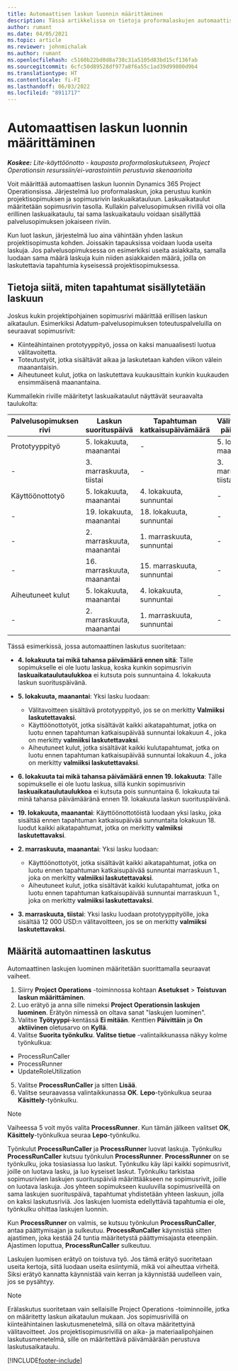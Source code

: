 ```yaml
---
title: Automaattisen laskun luonnin määrittäminen
description: Tässä artikkelissa on tietoja proformalaskujen automaattisen luomisen määrittämisestä.
author: rumant
ms.date: 04/05/2021
ms.topic: article
ms.reviewer: johnmichalak
ms.author: rumant
ms.openlocfilehash: c5160b22bd0d8a738c31a5105d83bd15cf136fab
ms.sourcegitcommit: 6cfc50d89528df977a8f6a55c1ad39d99800d9b4
ms.translationtype: HT
ms.contentlocale: fi-FI
ms.lasthandoff: 06/03/2022
ms.locfileid: "8911717"
---
```

# <a name="set-up-automatic-invoice-creation"></a>Automaattisen laskun luonnin määrittäminen 
 
_**Koskee:** Lite-käyttöönotto - kaupasta proformalaskutukseen, Project Operationsin resurssiin/ei-varastointiin perustuvia skenaarioita_

Voit määrittää automaattisen laskun luonnin Dynamics 365 Project Operationsissa. Järjestelmä luo proformalaskun, joka perustuu kunkin projektisopimuksen ja sopimusrivin laskuaikatauluun. Laskuaikataulut määritetään sopimusrivin tasolla. Kullakin palvelusopimuksen rivillä voi olla erillinen laskuaikataulu, tai sama laskuaikataulu voidaan sisällyttää palvelusopimuksen jokaiseen riviin.

Kun luot laskun, järjestelmä luo aina vähintään yhden laskun projektisopimusta kohden. Joissakin tapauksissa voidaan luoda useita laskuja. Jos palvelusopimuksessa on esimerkiksi useita asiakkaita, samalla luodaan sama määrä laskuja kuin niiden asiakkaiden määrä, joilla on laskutettavia tapahtumia kyseisessä projektisopimuksessa.

## <a name="understand-how-transactions-are-included-on-an-invoice"></a>Tietoja siitä, miten tapahtumat sisällytetään laskuun 

Joskus kukin projektipohjainen sopimusrivi määrittää erillisen laskun aikataulun. Esimerkiksi Adatum-palvelusopimuksen toteutuspalveluilla on seuraavat sopimusrivit:

- Kiinteähintainen prototyyppityö, jossa on kaksi manuaalisesti luotua välitavoitetta.
- Toteutustyöt, jotka sisältävät aikaa ja laskutetaan kahden viikon välein maanantaisin.
- Aiheutuneet kulut, jotka on laskutettava kuukausittain kunkin kuukauden ensimmäisenä maanantaina.

Kummallekin riville määritetyt laskuaikataulut näyttävät seuraavalta taulukolta:

| Palvelusopimuksen rivi | Laskun suorituspäivä | Tapahtuman katkaisupäivämäärä | Välitavoitteen päivämäärä | Välitavoitteen summa |
| --- | --- | --- | --- | --- |
| Prototyyppityö | 5. lokakuuta, maanantai | - | 5. lokakuuta, maanantai | 5000 USD |
| - | 3. marraskuuta, tiistai | - | 3. marraskuuta, tiistai | 12,000 USD |
| Käyttöönottotyö | 5. lokakuuta, maanantai | 4. lokakuuta, sunnuntai | - | - |
| - | 19. lokakuuta, maanantai | 18. lokakuuta, sunnuntai | - | - |
| - | 2. marraskuuta, maanantai | 1. marraskuuta, sunnuntai | - | - |
| - | 16. marraskuuta, maanantai | 15. marraskuuta, sunnuntai | - | - |
| Aiheutuneet kulut | 5. lokakuuta, maanantai | 4. lokakuuta, sunnuntai | - | - |
| - | 2. marraskuuta, maanantai | 1. marraskuuta, sunnuntai | - | - |

Tässä esimerkissä, jossa automaattinen laskutus suoritetaan:

- **4. lokakuuta tai mikä tahansa päivämäärä ennen sitä**: Tälle sopimukselle ei ole luotu laskua, koska kunkin sopimusrivin **laskuaikataulutaulukkoa** ei kutsuta pois sunnuntaina 4. lokakuuta laskun suorituspäivänä.
- **5. lokakuuta, maanantai**: Yksi lasku luodaan:

    - Välitavoitteen sisältävä prototyyppityö, jos se on merkitty **Valmiiksi laskutettavaksi**.
    - Käyttöönottotyöt, jotka sisältävät kaikki aikatapahtumat, jotka on luotu ennen tapahtuman katkaisupäivää sunnuntai lokakuun 4., joka on merkitty **valmiiksi laskutettavaksi**.
    - Aiheutuneet kulut, jotka sisältävät kaikki kulutapahtumat, jotka on luotu ennen tapahtuman katkaisupäivää sunnuntai lokakuun 4., joka on merkitty **valmiiksi laskutettavaksi**.
  
- **6. lokakuuta tai mikä tahansa päivämäärä ennen 19. lokakuuta**: Tälle sopimukselle ei ole luotu laskua, sillä kunkin sopimusrivin **laskuaikataulutaulukkoa** ei kutsuta pois sunnuntaina 6. lokakuuta tai minä tahansa päivämääränä ennen 19. lokakuuta laskun suorituspäivänä.
- **19. lokakuuta, maanantai**: Käyttöönottotöistä luodaan yksi lasku, joka sisältää ennen tapahtuman katkaisupäivää sunnuntaita lokakuun 18. luodut kaikki aikatapahtumat, jotka on merkitty **valmiiksi laskutettavaksi**.
- **2. marraskuuta, maanantai**: Yksi lasku luodaan:

    - Käyttöönottotyöt, jotka sisältävät kaikki aikatapahtumat, jotka on luotu ennen tapahtuman katkaisupäivää sunnuntai marraskuun 1., joka on merkitty **valmiiksi laskutettavaksi**.
    - Aiheutuneet kulut, jotka sisältävät kaikki kulutapahtumat, jotka on luotu ennen tapahtuman katkaisupäivää sunnuntai marraskuun 1., joka on merkitty **valmiiksi laskutettavaksi**.

- **3. marraskuuta, tiistai**: Yksi lasku luodaan prototyyppityölle, joka sisältää 12 000 USD:n välitavoitteen, jos se on merkitty **valmiiksi laskutettavaksi**.

## <a name="configure-automatic-invoicing"></a>Määritä automaattinen laskutus

Automaattinen laskujen luominen määritetään suorittamalla seuraavat vaiheet.

1. Siirry **Project Operations** -toiminnossa kohtaan **Asetukset** > **Toistuvan laskun määrittäminen**.
2. Luo erätyö ja anna sille nimeksi **Project Operationsin laskujen luominen**. Erätyön nimessä on oltava sanat "laskujen luominen".
3. Valitse **Työtyyppi**-kentässä **Ei mitään**. Kenttien **Päivittäin** ja **On aktiivinen** oletusarvo on **Kyllä**.
4. Valitse **Suorita työnkulku**. **Valitse tietue** -valintaikkunassa näkyy kolme työnkulkua:

- ProcessRunCaller
- ProcessRunner
- UpdateRoleUtilization

5. Valitse **ProcessRunCaller** ja sitten **Lisää**.
6. Valitse seuraavassa valintaikkunassa **OK**. **Lepo**-työnkulkua seuraa **Käsittely**-työnkulku. 

> [!NOTE]
> Vaiheessa 5 voit myös valita **ProcessRunner**. Kun tämän jälkeen valitset **OK**, **Käsittely**-työnkulkua seuraa **Lepo**-työnkulku.

Työnkulut **ProcessRunCaller** ja **ProcessRunner** luovat laskuja. Työnkulku **ProcessRunCaller** kutsuu työnkulun **ProcessRunner**. **ProcessRunner** on se työnkulku, joka tosiasiassa luo laskut. Työnkulku käy läpi kaikki sopimusrivit, joille on luotava lasku, ja luo kyseiset laskut. Työnkulku tarkistaa sopimusrivien laskujen suorituspäiviä määrittääkseen ne sopimusrivit, joille on luotava laskuja. Jos yhteen sopimukseen kuuluvilla sopimusriveillä on sama laskujen suorituspäivä, tapahtumat yhdistetään yhteen laskuun, jolla on kaksi laskutusriviä. Jos laskujen luomista edellyttäviä tapahtumia ei ole, työnkulku ohittaa laskujen luonnin.

Kun **ProcessRunner** on valmis, se kutsuu työnkulun **ProcessRunCaller**, antaa päättymisajan ja sulkeutuu. **ProcessRunCaller** käynnistää sitten ajastimen, joka kestää 24 tuntia määritetystä päättymisajasta eteenpäin. Ajastimen loputtua, **ProcessRunCaller** sulkeutuu.

Laskujen luomisen erätyö on toistuva työ. Jos tämä erätyö suoritetaan useita kertoja, siitä luodaan useita esiintymiä, mikä voi aiheuttaa virheitä. Siksi erätyö kannatta käynnistää vain kerran ja käynnistää uudelleen vain, jos se pysähtyy.

> [!NOTE]
> Erälaskutus suoritetaan vain sellaisille Project Operations -toiminnoille, jotka on määritetty laskun aikataulun mukaan. Jos sopimusrivillä on kiinteähintainen laskutusmenetelmä, sillä on oltava määritettyinä välitavoitteet. Jos projektisopimusrivillä on aika- ja materiaalipohjainen laskutusmenetelmä, sille on määritettävä päivämäärään perustuva laskutusaikataulu.


[!INCLUDE[footer-include](../../includes/footer-banner.md)]
